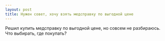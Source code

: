 ```yaml
---
layout: post 
title: Нужен совет, хочу взять медсправку по выгодной цене 
--- 
```

Решил купить медсправку по выгодной цене, но совсем не разбираюсь. Что выбирать, где покупать?